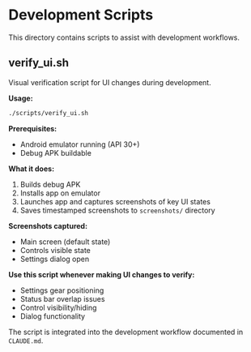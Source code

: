 # Development Scripts

This directory contains scripts to assist with development workflows.

## verify_ui.sh

Visual verification script for UI changes during development.

**Usage:**
```bash
./scripts/verify_ui.sh
```

**Prerequisites:**
- Android emulator running (API 30+)
- Debug APK buildable

**What it does:**
1. Builds debug APK
2. Installs app on emulator
3. Launches app and captures screenshots of key UI states
4. Saves timestamped screenshots to `screenshots/` directory

**Screenshots captured:**
- Main screen (default state)
- Controls visible state
- Settings dialog open

**Use this script whenever making UI changes to verify:**
- Settings gear positioning
- Status bar overlap issues
- Control visibility/hiding
- Dialog functionality

The script is integrated into the development workflow documented in `CLAUDE.md`.